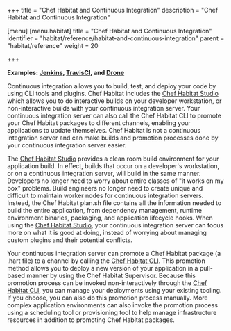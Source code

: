 +++
title = "Chef Habitat and Continuous Integration"
description = "Chef Habitat and Continuous Integration"

[menu]
  [menu.habitat]
    title = "Chef Habitat and Continuous Integration"
    identifier = "habitat/reference/habitat-and-continuous-integration"
    parent = "habitat/reference"
    weight = 20

+++

**Examples: [Jenkins](https://jenkins.io/), [TravisCI](https://travis-ci.org/), and [Drone](https://drone.io/)**

Continuous integration allows you to build, test, and deploy your code by using CLI tools and plugins. Chef Habitat includes the [Chef Habitat Studio](https://www.habitat.sh/docs/plan-overview/#plan-builds) which allows you to do interactive builds on your developer workstation, or non-interactive builds with your continuous integration server. Your continuous integration server can also call the Chef Habitat CLI to promote your Chef Habitat packages to different channels, enabling your applications to update themselves. Chef Habitat is not a continuous integration server and can make builds and promotion processes done by your continuous integration server easier.

The [Chef Habitat Studio](https://www.habitat.sh/docs/plan-overview/#plan-builds) provides a clean room build environment for your application build. In effect, builds that occur on a developer's workstation, or on a continuous integration server, will build in the same manner. Developers no longer need to worry about entire classes of "it works on my box" problems. Build engineers no longer need to create unique and difficult to maintain worker nodes for continuous integration servers. Instead, the Chef Habitat plan.sh file contains all the information needed to build the entire application, from dependency management, runtime environment binaries, packaging, and application lifecycle hooks. When using the [Chef Habitat Studio](https://www.habitat.sh/docs/plan-overview/#plan-builds), your continuous integration server can focus more on what it is good at doing, instead of worrying about managing custom plugins and their potential conflicts.

Your continuous integration server can promote a Chef Habitat package (a .hart file) to a channel by calling the [Chef Habitat CLI](https://www.habitat.sh/docs/install-habitat/#install-habitat). This promotion method allows you to deploy a new version of your application in a pull-based manner by using the Chef Habitat Supervisor. Because this promotion process can be invoked non-interactively through the [Chef Habitat CLI](https://www.habitat.sh/docs/install-habitat/#install-habitat), you can manage your deployments using your existing tooling. If you choose, you can also do this promotion process manually. More complex application environments can also invoke the promotion process using a scheduling tool or provisioning tool to help manage infrastructure resources in addition to promoting Chef Habitat packages.

